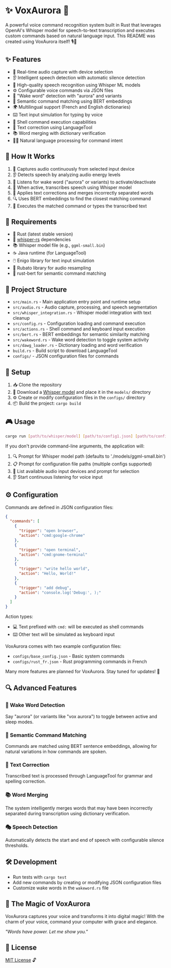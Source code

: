 # ✨ VoxAurora 🔮

A powerful voice command recognition system built in Rust that leverages OpenAI's Whisper model for speech-to-text transcription and executes custom commands based on natural language input. This README was created using VoxAurora itself! 🎙️💫

## ✨ Features

- 🎤 Real-time audio capture with device selection
- 👂 Intelligent speech detection with automatic silence detection
- 🧠 High-quality speech recognition using Whisper ML models
- ⚙️ Configurable voice commands via JSON files
- 🔮 "Wake word" detection with "aurora" and variants
- 🧐 Semantic command matching using BERT embeddings
- 🌍 Multilingual support (French and English dictionaries)
- ⌨️ Text input simulation for typing by voice
- 🐚 Shell command execution capabilities
- 📝 Text correction using LanguageTool
- 📚 Word merging with dictionary verification
- 🧙‍♂️ Natural language processing for command intent

## 🧠 How It Works

1. 🎤 Captures audio continuously from selected input device
2. 👂 Detects speech by analyzing audio energy levels
3. 🔮 Listens for wake word ("aurora" or variants) to activate/deactivate
4. 🤖 When active, transcribes speech using Whisper model
5. 🧐 Applies text corrections and merges incorrectly separated words
6. 🔍 Uses BERT embeddings to find the closest matching command
7. 🚀 Executes the matched command or types the transcribed text

## 🔧 Requirements

- 🦀 Rust (latest stable version)
- 🤫 [whisper-rs](https://github.com/tazz4843/whisper-rs) dependencies
- 📚 Whisper model file (e.g., `ggml-small.bin`)
- ☕ Java runtime (for LanguageTool)
- 🖱️ Enigo library for text input simulation
- 🎵 Rubato library for audio resampling
- 🤖 rust-bert for semantic command matching

## 📁 Project Structure

- `src/main.rs` - Main application entry point and runtime setup
- `src/audio.rs` - Audio capture, processing, and speech segmentation
- `src/whisper_integration.rs` - Whisper model integration with text cleanup
- `src/config.rs` - Configuration loading and command execution
- `src/actions.rs` - Shell command and keyboard input execution
- `src/bert.rs` - BERT embeddings for semantic similarity matching
- `src/wakeword.rs` - Wake word detection to toggle system activity
- `src/dawg_loader.rs` - Dictionary loading and word verification
- `build.rs` - Build script to download LanguageTool
- `configs/` - JSON configuration files for commands

## 🚀 Setup

1. 📥 Clone the repository
2. 🧠 Download a [Whisper model](https://huggingface.co/ggerganov/whisper.cpp/tree/main) and place it in the `models/` directory
3. ⚙️ Create or modify configuration files in the `configs/` directory
4. 📦 Build the project: `cargo build`

## 🎮 Usage

```bash
cargo run [path/to/whisper/model] [path/to/config1.json] [path/to/config2.json] ...
```

If you don't provide command-line arguments, the application will:
1. 🔍 Prompt for Whisper model path (defaults to './models/ggml-small.bin')
2. 📋 Prompt for configuration file paths (multiple configs supported)
3. 🎤 List available audio input devices and prompt for selection
4. 👂 Start continuous listening for voice input

## ⚙️ Configuration

Commands are defined in JSON configuration files:

```json
{
  "commands": [
    {
      "trigger": "open browser",
      "action": "cmd:google-chrome"
    },
    {
      "trigger": "open terminal",
      "action": "cmd:gnome-terminal"
    },
    {
      "trigger": "write hello world",
      "action": "Hello, World!"
    },
    {
      "trigger": "add debug",
      "action": "console.log('Debug:', );"
    }
  ]
}
```

Action types:
- 💻 Text prefixed with `cmd:` will be executed as shell commands
- ⌨️ Other text will be simulated as keyboard input

VoxAurora comes with two example configuration files:
- `configs/base_config.json` - Basic system commands
- `configs/rust_fr.json` - Rust programming commands in French

Many more features are planned for VoxAurora. Stay tuned for updates! 🌟

## 🔍 Advanced Features

### 🔮 Wake Word Detection
Say "aurora" (or variants like "vox aurora") to toggle between active and sleep modes.

### 🧠 Semantic Command Matching
Commands are matched using BERT sentence embeddings, allowing for natural variations in how commands are spoken.

### 📝 Text Correction
Transcribed text is processed through LanguageTool for grammar and spelling correction.

### 📚 Word Merging
The system intelligently merges words that may have been incorrectly separated during transcription using dictionary verification.

### 🎭 Speech Detection
Automatically detects the start and end of speech with configurable silence thresholds.

## 🛠️ Development

- Run tests with `cargo test`
- Add new commands by creating or modifying JSON configuration files
- Customize wake words in the `wakeword.rs` file

## 💖 The Magic of VoxAurora

VoxAurora captures your voice and transforms it into digital magic! With the charm of your voice, command your computer with grace and elegance.

*"Words have power. Let me show you."*

## 📜 License

[MIT License](LICENSE) 🔓
